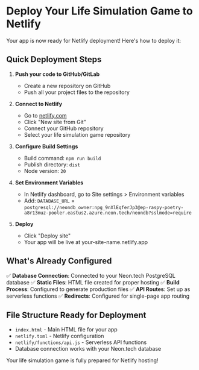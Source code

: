 # Deploy Your Life Simulation Game to Netlify

Your app is now ready for Netlify deployment! Here's how to deploy it:

## Quick Deployment Steps

1. **Push your code to GitHub/GitLab**
   - Create a new repository on GitHub
   - Push all your project files to the repository

2. **Connect to Netlify**
   - Go to [netlify.com](https://netlify.com)
   - Click "New site from Git"
   - Connect your GitHub repository
   - Select your life simulation game repository

3. **Configure Build Settings**
   - Build command: `npm run build`
   - Publish directory: `dist`
   - Node version: `20`

4. **Set Environment Variables**
   - In Netlify dashboard, go to Site settings > Environment variables
   - Add: `DATABASE_URL` = `postgresql://neondb_owner:npg_9nXlEqferJp3@ep-raspy-poetry-a8r13muz-pooler.eastus2.azure.neon.tech/neondb?sslmode=require`

5. **Deploy**
   - Click "Deploy site"
   - Your app will be live at your-site-name.netlify.app

## What's Already Configured

✅ **Database Connection**: Connected to your Neon.tech PostgreSQL database
✅ **Static Files**: HTML file created for proper hosting
✅ **Build Process**: Configured to generate production files
✅ **API Routes**: Set up as serverless functions
✅ **Redirects**: Configured for single-page app routing

## File Structure Ready for Deployment

- `index.html` - Main HTML file for your app
- `netlify.toml` - Netlify configuration
- `netlify/functions/api.js` - Serverless API functions
- Database connection works with your Neon.tech database

Your life simulation game is fully prepared for Netlify hosting!